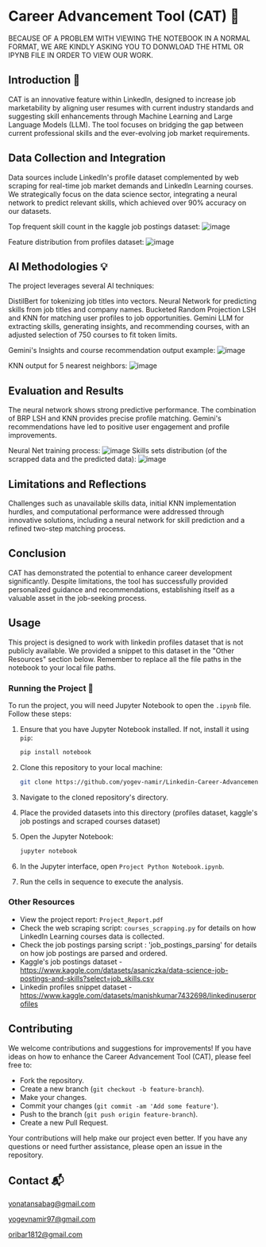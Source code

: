 # Career Advancement Tool (CAT) 🚀<!-- Largest title: h1 -->
  BECAUSE OF A PROBLEM WITH VIEWING THE NOTEBOOK IN A NORMAL FORMAT, WE ARE KINDLY ASKING YOU TO DONWLOAD THE HTML OR IPYNB FILE IN ORDER TO VIEW OUR WORK.
## Introduction 📝<!-- Second largest title: h2 -->
CAT is an innovative feature within LinkedIn, designed to increase job marketability by aligning user resumes with current industry standards and suggesting skill enhancements through Machine Learning and Large Language Models (LLM). The tool focuses on bridging the gap between current professional skills and the ever-evolving job market requirements.

## Data Collection and Integration <!-- h3 -->
Data sources include LinkedIn's profile dataset complemented by web scraping for real-time job market demands and LinkedIn Learning courses. We strategically focus on the data science sector, integrating a neural network to predict relevant skills, which achieved over 90% accuracy on our datasets.

Top frequent skill count in the kaggle job postings dataset:
![image](https://github.com/yogev-namir/Linkedin-Career-Advancement-Tool-CAT/assets/81235287/93d66362-50cb-43fe-849a-1a3c72eae86f)

Feature distribution from profiles dataset:
![image](https://github.com/yogev-namir/Linkedin-Career-Advancement-Tool-CAT/assets/81235287/2638f24e-827f-43e2-8fac-8b33fd57874a)


## AI Methodologies 💡<!-- h4 -->
The project leverages several AI techniques:

DistilBert for tokenizing job titles into vectors.
Neural Network for predicting skills from job titles and company names.
Bucketed Random Projection LSH and KNN for matching user profiles to job opportunities.
Gemini LLM for extracting skills, generating insights, and recommending courses, with an adjusted selection of 750 courses to fit token limits.

Gemini's Insights and course recommendation output example:
![image](https://github.com/yogev-namir/Linkedin-Career-Advancement-Tool-CAT/assets/81235287/2891d644-0b9d-41d9-87e9-dbf2a99c6bff)

KNN output for 5 nearest neighbors:
![image](https://github.com/yogev-namir/Linkedin-Career-Advancement-Tool-CAT/assets/81235287/b68c1d9b-2fbe-4ad9-a1e3-0f4e70c7ed90)


## Evaluation and Results <!-- h5 -->
The neural network shows strong predictive performance. The combination of BRP LSH and KNN provides precise profile matching. Gemini's recommendations have led to positive user engagement and profile improvements.

Neural Net training process:
![image](https://github.com/yogev-namir/Linkedin-Career-Advancement-Tool-CAT/assets/81235287/4aa553e7-6543-416a-aa42-c42796073fc0)
Skills sets distribution (of the scrapped data and the predicted data):
![image](https://github.com/yogev-namir/Linkedin-Career-Advancement-Tool-CAT/assets/81235287/1924ada4-d183-4f7b-af3d-1524f2d82a87)

## Limitations and Reflections <!-- Smallest title: h6 -->
Challenges such as unavailable skills data, initial KNN implementation hurdles, and computational performance were addressed through innovative solutions, including a neural network for skill prediction and a refined two-step matching process.

## Conclusion <!-- Back to h2 for section consistency -->
CAT has demonstrated the potential to enhance career development significantly. Despite limitations, the tool has successfully provided personalized guidance and recommendations, establishing itself as a valuable asset in the job-seeking process.



## Usage

This project is designed to work with linkedin profiles dataset that is not publicly available. We provided a snippet to this dataset in the "Other Resources" section below.
Remember to replace all the file paths in the notebook to your local file paths.

### Running the Project 🏃

To run the project, you will need Jupyter Notebook to open the `.ipynb` file. Follow these steps:

1. Ensure that you have Jupyter Notebook installed. If not, install it using `pip`:

    ```bash
    pip install notebook
    ```

2. Clone this repository to your local machine:

    ```bash
    git clone https://github.com/yogev-namir/Linkedin-Career-Advancement-Tool-CAT
    ```

3. Navigate to the cloned repository's directory.

4. Place the provided datasets into this directory (profiles dataset, kaggle's job postings and scraped courses dataset)

5. Open the Jupyter Notebook:

    ```bash
    jupyter notebook
    ```

6. In the Jupyter interface, open `Project Python Notebook.ipynb`.

7. Run the cells in sequence to execute the analysis.

### Other Resources

- View the project report: `Project_Report.pdf`
- Check the web scraping script: `courses_scrapping.py` for details on how LinkedIn Learning courses data is collected.
- Check the job postings parsing script : 'job_postings_parsing' for details on how job postings are parsed and ordered.
- Kaggle's job postings dataset - https://www.kaggle.com/datasets/asaniczka/data-science-job-postings-and-skills?select=job_skills.csv
- Linkedin profiles snippet dataset - https://www.kaggle.com/datasets/manishkumar7432698/linkedinuserprofiles

## Contributing

We welcome contributions and suggestions for improvements! If you have ideas on how to enhance the Career Advancement Tool (CAT), please feel free to:

- Fork the repository.
- Create a new branch (`git checkout -b feature-branch`).
- Make your changes.
- Commit your changes (`git commit -am 'Add some feature'`).
- Push to the branch (`git push origin feature-branch`).
- Create a new Pull Request.

Your contributions will help make our project even better. If you have any questions or need further assistance, please open an issue in the repository.

## Contact 📬
yonatansabag@gmail.com

yogevnamir97@gmail.com

oribar1812@gmail.com
